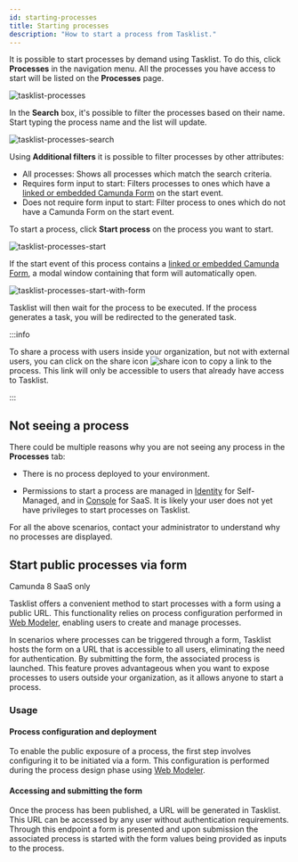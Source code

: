 ```yaml
---
id: starting-processes
title: Starting processes
description: "How to start a process from Tasklist."
---
```


It is possible to start processes by demand using Tasklist. To do this, click **Processes** in the navigation menu. All the processes you have access to start will be listed on the **Processes** page.

![tasklist-processes](img/tasklist-processes.png)

In the **Search** box, it's possible to filter the processes based on their name. Start typing the process name and the list will update.

![tasklist-processes-search](img/tasklist-processes-search.png)

Using **Additional filters** it is possible to filter processes by other attributes:

- All processes: Shows all processes which match the search criteria.
- Requires form input to start: Filters processes to ones which have a [linked or embedded Camunda Form](/components/modeler/web-modeler/advanced-modeling/form-linking.md) on the start event.
- Does not require form input to start: Filter process to ones which do not have a Camunda Form on the start event.

To start a process, click **Start process** on the process you want to start.

![tasklist-processes-start](img/tasklist-processes-start.png)

If the start event of this process contains a [linked or embedded Camunda Form](/components/modeler/web-modeler/advanced-modeling/form-linking.md), a modal window containing that form will automatically open.

![tasklist-processes-start-with-form](img/tasklist-processes-start-with-form.png)

Tasklist will then wait for the process to be executed. If the process generates a task, you will be redirected to the generated task.

:::info

To share a process with users inside your organization, but not with external users, you can click on the share icon ![share icon](img/tasklist-processes-share-button.png) to copy a link to the process. This link will only be accessible to users that already have access to Tasklist.

:::

## Not seeing a process

There could be multiple reasons why you are not seeing any process in the **Processes** tab:

- There is no process deployed to your environment.

- Permissions to start a process are managed in [Identity](/self-managed/components/management-identity/access-management/resource-authorizations.md) for Self-Managed, and in [Console](/components/console/manage-organization/manage-users.md) for SaaS. It is likely your user does not yet have privileges to start processes on Tasklist.

For all the above scenarios, contact your administrator to understand why no processes are displayed.

## Start public processes via form

<span class="badge badge--cloud">Camunda 8 SaaS only</span>

Tasklist offers a convenient method to start processes with a form using a public URL. This functionality relies on process configuration performed in [Web Modeler](/components/modeler/web-modeler/advanced-modeling/publish-public-processes.md), enabling users to create and manage processes.

In scenarios where processes can be triggered through a form, Tasklist hosts the form on a URL that is accessible to all users, eliminating the need for authentication. By submitting the form, the associated process is launched. This feature proves advantageous when you want to expose processes to users outside your organization, as it allows anyone to start a process.

### Usage

#### Process configuration and deployment

To enable the public exposure of a process, the first step involves configuring it to be initiated via a form. This configuration is performed during the process design phase using [Web Modeler](/components/modeler/web-modeler/advanced-modeling/publish-public-processes.md).

#### Accessing and submitting the form

Once the process has been published, a URL will be generated in Tasklist. This URL can be accessed by any user without authentication requirements. Through this endpoint a form is presented and upon submission the associated process is started with the form values being provided as inputs to the process.
